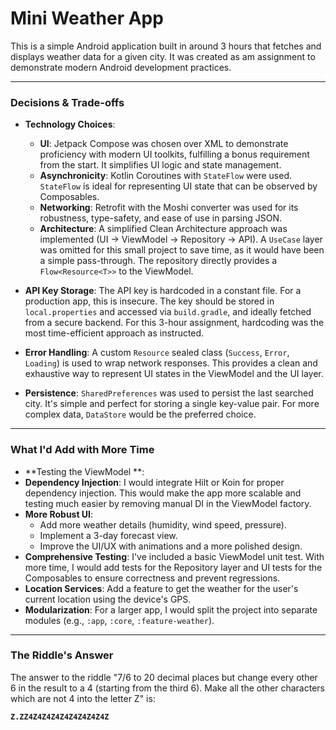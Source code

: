 # Mini Weather App

This is a simple Android application built in around 3 hours that fetches and displays weather data for a given city. It was created as am assignment to demonstrate modern Android development practices.


---

### Decisions & Trade-offs

*   **Technology Choices**:
    *   **UI**: Jetpack Compose was chosen over XML to demonstrate proficiency with modern UI toolkits, fulfilling a bonus requirement from the start. It simplifies UI logic and state management.
    *   **Asynchronicity**: Kotlin Coroutines with `StateFlow` were used. `StateFlow` is ideal for representing UI state that can be observed by Composables.
    *   **Networking**: Retrofit with the Moshi converter was used for its robustness, type-safety, and ease of use in parsing JSON.
    *   **Architecture**: A simplified Clean Architecture approach was implemented (UI -> ViewModel -> Repository -> API). A `UseCase` layer was omitted for this small project to save time, as it would have been a simple pass-through. The repository directly provides a `Flow<Resource<T>>` to the ViewModel.

*   **API Key Storage**: The API key is hardcoded in a constant file. For a production app, this is insecure. The key should be stored in `local.properties` and accessed via `build.gradle`, and ideally fetched from a secure backend. For this 3-hour assignment, hardcoding was the most time-efficient approach as instructed.

*   **Error Handling**: A custom `Resource` sealed class (`Success`, `Error`, `Loading`) is used to wrap network responses. This provides a clean and exhaustive way to represent UI states in the ViewModel and the UI layer.

*   **Persistence**: `SharedPreferences` was used to persist the last searched city. It's simple and perfect for storing a single key-value pair. For more complex data, `DataStore` would be the preferred choice.

---

### What I'd Add with More Time

*   **Testing the ViewModel **:
*   **Dependency Injection**: I would integrate Hilt or Koin for proper dependency injection. This would make the app more scalable and testing much easier by removing manual DI in the ViewModel factory.
*   **More Robust UI**:
    *   Add more weather details (humidity, wind speed, pressure).
    *   Implement a 3-day forecast view.
    *   Improve the UI/UX with animations and a more polished design.
*   **Comprehensive Testing**: I've included a basic ViewModel unit test. With more time, I would add tests for the Repository layer and UI tests for the Composables to ensure correctness and prevent regressions.
*   **Location Services**: Add a feature to get the weather for the user's current location using the device's GPS.
*   **Modularization**: For a larger app, I would split the project into separate modules (e.g., `:app`, `:core`, `:feature-weather`).

---

### The Riddle's Answer

The answer to the riddle "7/6 to 20 decimal places but change every other 6 in the result to a 4 (starting from the third 6). Make all the other characters which are not 4 into the letter Z" is:

**`Z.ZZ4Z4Z4Z4Z4Z4Z4Z4Z4Z`**
